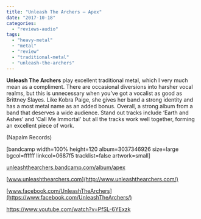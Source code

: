 ```yaml
---
title: "Unleash The Archers – Apex"
date: "2017-10-18"
categories: 
  - "reviews-audio"
tags: 
  - "heavy-metal"
  - "metal"
  - "review"
  - "traditional-metal"
  - "unleash-the-archers"
---
```


**Unleash The Archers** play excellent traditional metal, which I very much mean as a compliment. There are occasional diversions into harsher vocal realms, but this is unnecessary when you’ve got a vocalist as good as Brittney Slayes. Like Kobra Paige, she gives her band a strong identity and has a most metal name as an added bonus. Overall, a strong album from a band that deserves a wide audience. Stand out tracks include ‘Earth and Ashes’ and ‘Call Me Immortal’ but all the tracks work well together, forming an excellent piece of work.

(Napalm Records)

\[bandcamp width=100% height=120 album=3037346926 size=large bgcol=ffffff linkcol=0687f5 tracklist=false artwork=small\]

[unleashthearchers.bandcamp.com/album/apex](https://unleashthearchers.bandcamp.com/album/apex)

[www.unleashthearchers.com](http://www.unleashthearchers.com/)

[www.facebook.com/UnleashTheArchers](https://www.facebook.com/UnleashTheArchers/)

https://www.youtube.com/watch?v=PfSL-6YExzk
